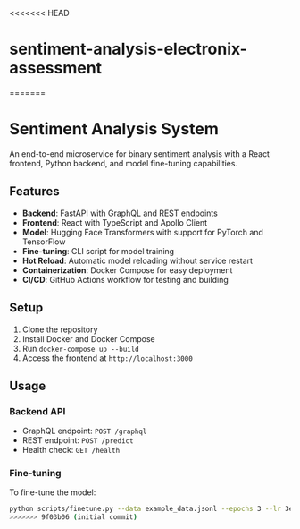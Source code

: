 <<<<<<< HEAD
# sentiment-analysis-electronix-assessment
=======
# Sentiment Analysis System

An end-to-end microservice for binary sentiment analysis with a React frontend, Python backend, and model fine-tuning capabilities.

## Features

- **Backend**: FastAPI with GraphQL and REST endpoints
- **Frontend**: React with TypeScript and Apollo Client
- **Model**: Hugging Face Transformers with support for PyTorch and TensorFlow
- **Fine-tuning**: CLI script for model training
- **Hot Reload**: Automatic model reloading without service restart
- **Containerization**: Docker Compose for easy deployment
- **CI/CD**: GitHub Actions workflow for testing and building

## Setup

1. Clone the repository
2. Install Docker and Docker Compose
3. Run `docker-compose up --build`
4. Access the frontend at `http://localhost:3000`

## Usage

### Backend API

- GraphQL endpoint: `POST /graphql`
- REST endpoint: `POST /predict`
- Health check: `GET /health`

### Fine-tuning

To fine-tune the model:

```bash
python scripts/finetune.py --data example_data.jsonl --epochs 3 --lr 3e-5
>>>>>>> 9f03b06 (initial commit)
